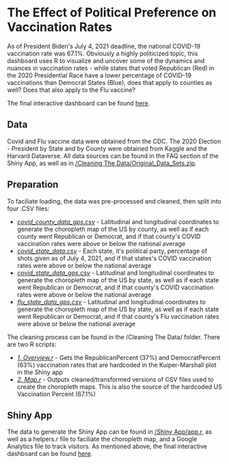 # The Effect of Political Preference on Vaccination Rates

As of President Biden's July 4, 2021 deadline, the national COVID-19 vaccination rate was 67.1%.  Obviously a highly politicized topic, this dashboard uses R to visualize and uncover some of the dynamics and nuances in vaccination rates - 
while states that voted Republican (Red) in the 2020 Presidential Race have a lower percentage of COVID-19 vaccinations than Democrat States (Blue), does that apply to counties as well?  Does that also apply to the Flu vaccine?

The final interactive dashboard can be found [here](https://krochkind.shinyapps.io/Vaccinations/).

## Data
Covid and Flu vaccine data were obtained from the CDC.  The 2020 Election - President by State and by County were obtained from Kaggle and the Harvard Dataverse.  All data sources can be found in the FAQ section of the Shiny App, as well as in [/Cleaning The Data/Original_Data_Sets.zip](https://github.com/krochkind/CovidVaccinations/blob/main/Cleaning%20The%20Data/Original_Data_Sets.zip).

## Preparation
To faciliate loading, the data was pre-processed and cleaned, then split into four .CSV files:
* [*covid_county_data_gps.csv*](https://github.com/krochkind/CovidVaccinations/blob/main/Shiny%20App/covid_county_data_gps.csv) - Latitudinal and longitudinal coordinates to generate the choropleth map of the US by county, as well as if each county went Republican or Democrat, and if that county's COVID vaccination rates were above or below the national average
* [*covid_state_data.csv*](https://github.com/krochkind/CovidVaccinations/blob/main/Shiny%20App/covid_state_data.csv) - Each state, it's political party, percentage of shots given as of July 4, 2021, and if that states's COVID vaccination rates were above or below the national average
* [*covid_state_data_gps.csv*](https://github.com/krochkind/CovidVaccinations/blob/main/Shiny%20App/covid_state_data_gps.csv) - Latitudinal and longitudinal coordinates to generate the choropleth map of the US by state, as well as if each state went Republican or Democrat, and if that county's COVID vaccination rates were above or below the national average
* [*flu_state_data_gps.csv*](https://github.com/krochkind/CovidVaccinations/blob/main/Shiny%20App/google-analytics.html) - Latitudinal and longitudinal coordinates to generate the choropleth map of the US by state, as well as if each state went Republican or Democrat, and if that county's Flu vaccination rates were above or below the national average

The cleaning process can be found in the /Cleaning The Data/ folder.  There are two R scripts:
* [*1. Overview.r*](https://github.com/krochkind/CovidVaccinations/blob/main/Cleaning%20The%20Data/1.%20Overview.r) - Gets the RepublicanPercent (37%) and DemocratPercent (63%) vaccination rates that are hardcoded in the Kuiper-Marshall plot in the Shiny app
* [*2. Map.r*](https://github.com/krochkind/CovidVaccinations/blob/main/Cleaning%20The%20Data/2.%20Map.r) - Outputs cleaned/transformed versions of CSV files used to create the choropleth maps.  This is also the source of the hardcoded US Vaccination Percent (67.1%)

## Shiny App
The data to generate the Shiny App can be found in [/Shiny App/app.r](https://github.com/krochkind/CovidVaccinations/blob/main/Shiny%20App/app.R), as well as a helpers.r file to faciliate the choropleth map, and a Google Analytics file to track visitors.  As mentioned above, the final interactive dashboard can be found [here](https://krochkind.shinyapps.io/Vaccinations/).
